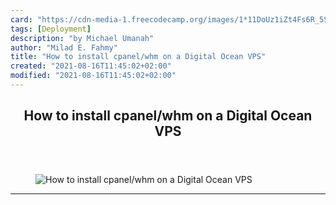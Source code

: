 ```yaml
---
card: "https://cdn-media-1.freecodecamp.org/images/1*11DoUz1iZt4Fs6R_5SB_NA.jpeg"
tags: [Deployment]
description: "by Michael Umanah"
author: "Milad E. Fahmy"
title: "How to install cpanel/whm on a Digital Ocean VPS"
created: "2021-08-16T11:45:02+02:00"
modified: "2021-08-16T11:45:02+02:00"
---
```

<div class="site-wrapper">
<main id="site-main" class="site-main outer">
<div class="inner">
<article class="post-full post tag-deployment tag-tech tag-programming tag-tutorial tag-technology ">
<header class="post-full-header">
<h1 class="post-full-title">How to install cpanel/whm on a Digital Ocean VPS</h1>
</header>
<figure class="post-full-image">
<picture>
<source media="(max-width: 700px)" sizes="1px" srcset="data:image/gif;base64,R0lGODlhAQABAIAAAAAAAP///yH5BAEAAAAALAAAAAABAAEAAAIBRAA7 1w">
<source media="(min-width: 701px)" sizes="(max-width: 800px) 400px,
(max-width: 1170px) 700px,
1400px" srcset="https://cdn-media-1.freecodecamp.org/images/1*11DoUz1iZt4Fs6R_5SB_NA.jpeg 300w,
https://cdn-media-1.freecodecamp.org/images/1*11DoUz1iZt4Fs6R_5SB_NA.jpeg 600w,
https://cdn-media-1.freecodecamp.org/images/1*11DoUz1iZt4Fs6R_5SB_NA.jpeg 1000w,
https://cdn-media-1.freecodecamp.org/images/1*11DoUz1iZt4Fs6R_5SB_NA.jpeg 2000w">
<img onerror="this.style.display='none'" src="https://cdn-media-1.freecodecamp.org/images/1*11DoUz1iZt4Fs6R_5SB_NA.jpeg" alt="How to install cpanel/whm on a Digital Ocean VPS">
</picture>
</figure>
<section class="post-full-content">
<div class="post-content medium-migrated-article">
</div>
<hr>
</section>
</article>
</div>
</main>
</div>
<!-- Google Tag Manager (noscript) -->
<!-- End Google Tag Manager (noscript) -->
